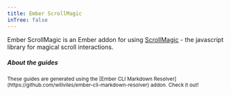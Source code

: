 ```yaml
---
title: Ember ScrollMagic
inTree: false
---
```


Ember ScrollMagic is an Ember addon for using [ScrollMagic](https://github.com/janpaepke/ScrollMagic) - the javascript library for magical scroll interactions.

##### About the guides

<small>
These guides are generated using the [Ember CLI Markdown Resolver](https://github.com/willviles/ember-cli-markdown-resolver) addon. Check it out!
</small>
